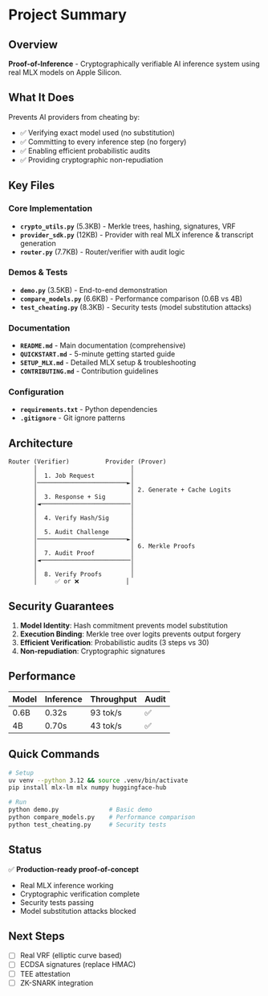 # Project Summary

## Overview
**Proof-of-Inference** - Cryptographically verifiable AI inference system using real MLX models on Apple Silicon.

## What It Does
Prevents AI providers from cheating by:
- ✅ Verifying exact model used (no substitution)
- ✅ Committing to every inference step (no forgery)
- ✅ Enabling efficient probabilistic audits
- ✅ Providing cryptographic non-repudiation

## Key Files

### Core Implementation
- **`crypto_utils.py`** (5.3KB) - Merkle trees, hashing, signatures, VRF
- **`provider_sdk.py`** (12KB) - Provider with real MLX inference & transcript generation
- **`router.py`** (7.7KB) - Router/verifier with audit logic

### Demos & Tests
- **`demo.py`** (3.5KB) - End-to-end demonstration
- **`compare_models.py`** (6.6KB) - Performance comparison (0.6B vs 4B)
- **`test_cheating.py`** (8.3KB) - Security tests (model substitution attacks)

### Documentation
- **`README.md`** - Main documentation (comprehensive)
- **`QUICKSTART.md`** - 5-minute getting started guide
- **`SETUP_MLX.md`** - Detailed MLX setup & troubleshooting
- **`CONTRIBUTING.md`** - Contribution guidelines

### Configuration
- **`requirements.txt`** - Python dependencies
- **`.gitignore`** - Git ignore patterns

## Architecture

```
Router (Verifier)          Provider (Prover)
       │                          │
       │  1. Job Request          │
       │─────────────────────────►│
       │                          │ 2. Generate + Cache Logits
       │  3. Response + Sig       │
       │◄─────────────────────────│
       │                          │
       │  4. Verify Hash/Sig      │
       │                          │
       │  5. Audit Challenge      │
       │─────────────────────────►│
       │                          │ 6. Merkle Proofs
       │  7. Audit Proof          │
       │◄─────────────────────────│
       │                          │
       │  8. Verify Proofs        │
       │     ✅ or ❌             │
```

## Security Guarantees

1. **Model Identity**: Hash commitment prevents model substitution
2. **Execution Binding**: Merkle tree over logits prevents output forgery
3. **Efficient Verification**: Probabilistic audits (3 steps vs 30)
4. **Non-repudiation**: Cryptographic signatures

## Performance

| Model | Inference | Throughput | Audit |
|-------|-----------|------------|-------|
| 0.6B  | 0.32s     | 93 tok/s   | ✅    |
| 4B    | 0.70s     | 43 tok/s   | ✅    |

## Quick Commands

```bash
# Setup
uv venv --python 3.12 && source .venv/bin/activate
pip install mlx-lm mlx numpy huggingface-hub

# Run
python demo.py              # Basic demo
python compare_models.py    # Performance comparison
python test_cheating.py     # Security tests
```

## Status
✅ **Production-ready proof-of-concept**
- Real MLX inference working
- Cryptographic verification complete
- Security tests passing
- Model substitution attacks blocked

## Next Steps
- [ ] Real VRF (elliptic curve based)
- [ ] ECDSA signatures (replace HMAC)
- [ ] TEE attestation
- [ ] ZK-SNARK integration
